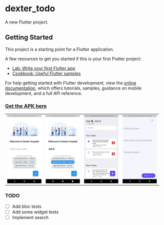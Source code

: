 # dexter_todo

A new Flutter project.

## Getting Started

This project is a starting point for a Flutter application.

A few resources to get you started if this is your first Flutter project:

- [Lab: Write your first Flutter app](https://docs.flutter.dev/get-started/codelab)
- [Cookbook: Useful Flutter samples](https://docs.flutter.dev/cookbook)

For help getting started with Flutter development, view the
[online documentation](https://docs.flutter.dev/), which offers tutorials,
samples, guidance on mobile development, and a full API reference.


### [Get the APK here](https://github.com/JobGetabu/dexter-challenge/blob/main/apk/app-release.apk)


<div style="text-align: center">
    <table>
        <tr>
            <td style="text-align: center">
                <a href="">
                    <img src="https://github.com/JobGetabu/dexter-challenge/blob/main/screenshots/Screenshot_1667709148.png" width="200"/>
                </a>
            </td>            
            <td style="text-align: center">
                <a href="">
                    <img src="https://github.com/JobGetabu/dexter-challenge/blob/main/screenshots/Screenshot_1667709161.png" width="200"/>
                </a>
            </td>
            <td style="text-align: center">
                <a href="">
                    <img src="https://github.com/JobGetabu/dexter-challenge/blob/main/screenshots/Screenshot_1667709168.png" width="200" />
                </a>
            </td>
           <td style="text-align: center">
                <a href="">
                    <img src="https://github.com/JobGetabu/dexter-challenge/blob/main/screenshots/Screenshot_1667709171.png" width="200" />
                </a>
            </td>
        </tr>
    </table>
</div>


### TODO

- [ ] Add bloc tests
- [ ] Add some widget tests
- [ ] Implement search 
